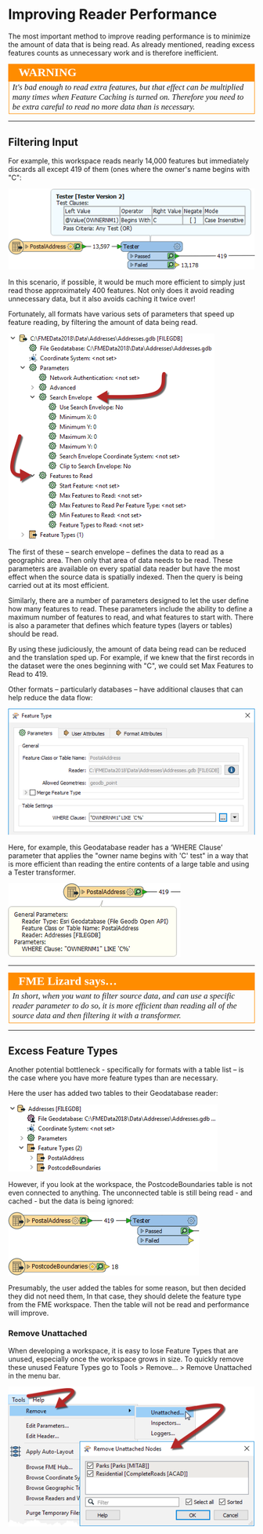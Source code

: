 # Improving Reader Performance #

The most important method to improve reading performance is to minimize the amount of data that is being read. As already mentioned, reading excess features counts as unnecessary work and is therefore inefficient.

<!--Warning Section--> 

<table style="border-spacing: 0px">
<tr>
<td style="vertical-align:middle;background-color:darkorange;border: 2px solid darkorange">
<i class="fa fa-exclamation-triangle fa-lg fa-pull-left fa-fw" style="color:white;padding-right: 12px;vertical-align:text-top"></i>
<span style="color:white;font-size:x-large;font-weight: bold;font-family:serif">WARNING</span>
</td>
</tr>

<tr>
<td style="border: 1px solid darkorange">
<span style="font-family:serif; font-style:italic; font-size:larger">
It's bad enough to read extra features, but that effect can be multiplied many times when Feature Caching is turned on. Therefore you need to be extra careful to read no more data than is necessary. 
</span>
</td>
</tr>
</table>

---

## Filtering Input ##

For example, this workspace reads nearly 14,000 features but immediately discards all except 419 of them (ones where the owner's name begins with "C":

![](./Images/Img2.014.ImprovingReaderPerformanceBadWorkspace.png)

In this scenario, if possible, it would be much more efficient to simply just read those approximately 400 features. Not only does it avoid reading unnecessary data, but it also avoids caching it twice over!

Fortunately, all formats have various sets of parameters that speed up feature reading, by filtering the amount of data being read. 

![](./Images/Img2.015.ImprovingReaderPerformanceNavParams.png)

The first of these – search envelope – defines the data to read as a geographic area. Then only that area of data needs to be read. These parameters are available on every spatial data reader but have the most effect when the source data is spatially indexed. Then the query is being carried out at its most efficient.

Similarly, there are a number of parameters designed to let the user define how many features to read. These parameters include the ability to define a maximum number of features to read, and what features to start with. There is also a parameter that defines which feature types (layers or tables) should be read.

By using these judiciously, the amount of data being read can be reduced and the translation sped up. For example, if we knew that the first records in the dataset were the ones beginning with "C", we could set Max Features to Read to 419. 

Other formats – particularly databases – have additional clauses that can help reduce the data flow:

![](./Images/Img2.016.ImprovingReaderPerformanceSQLWhere.png)

Here, for example, this Geodatabase reader has a ‘WHERE Clause’ parameter that applies the "owner name begins with 'C' test" in a way that is more efficient than reading the entire contents of a large table and using a Tester transformer.

![](./Images/Img2.017.ImprovingReaderPerformanceSQLWhereResults.png)

---

<table style="border-spacing: 0px">
<tr>
<td style="vertical-align:middle;background-color:darkorange;border: 2px solid darkorange">
<i class="fa fa-quote-left fa-lg fa-pull-left fa-fw" style="color:white;padding-right: 12px;vertical-align:text-top"></i>
<span style="color:white;font-size:x-large;font-weight: bold;font-family:serif">FME Lizard says…</span>
</td>
</tr>

<tr>
<td style="border: 1px solid darkorange">
<span style="font-family:serif; font-style:italic; font-size:larger">
In short, when you want to filter source data, and can use a specific reader parameter to do so, it is more efficient than reading all of the source data and then filtering it with a transformer.
</span>
</td>
</tr>
</table>

---

## Excess Feature Types ##

Another potential bottleneck - specifically for formats with a table list – is the case where you have more feature types than are necessary.

Here the user has added two tables to their Geodatabase reader:

![](./Images/Img2.018.ReaderPerformanceFeatureTypeList.png)

However, if you look at the workspace, the PostcodeBoundaries table is not even connected to anything. The unconnected table is still being read - and cached - but the data is being ignored:

![](./Images/Img2.019.ReaderPerformanceUnusedFeatureType.png)

Presumably, the user added the tables for some reason, but then decided they did not need them, In that case, they should delete the feature type from the FME workspace. Then the table will not be read and performance will improve.

### Remove Unattached ###

When developing a workspace, it is easy to lose Feature Types that are unused, especially once the workspace grows in size. To quickly remove these unused Feature Types go to Tools > Remove... > Remove Unattached in the menu bar. 

![](./Images/Img2.057.RemoveUnattachedNodes.png)
